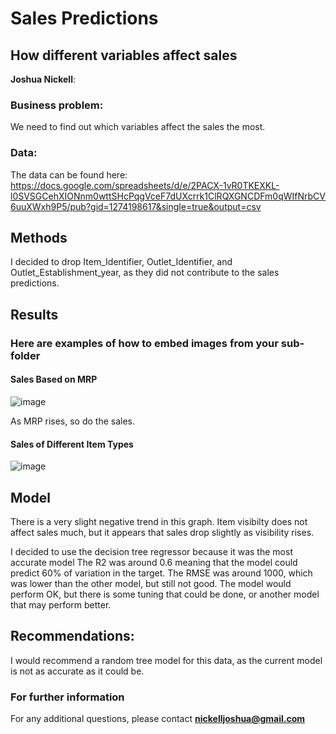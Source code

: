 # Sales Predictions
## How different variables affect sales

**Joshua Nickell**: 

### Business problem:

We need to find out which variables affect the sales the most.

### Data:
The data can be found here: https://docs.google.com/spreadsheets/d/e/2PACX-1vR0TKEXKL-l0SVSGCehXIONnm0wttSHcPqgVceF7dUXcrrk1ClRQXGNCDFm0qWIfNrbCV6uuXWxh9P5/pub?gid=1274198617&single=true&output=csv


## Methods
I decided to drop Item_Identifier, Outlet_Identifier, and Outlet_Establishment_year, as they did not contribute to the sales predictions. 

## Results

### Here are examples of how to embed images from your sub-folder


#### Sales Based on MRP
![image](https://user-images.githubusercontent.com/85464771/202827982-aeb764b3-5fe1-4c43-bd66-9818b288355c.png)

As MRP rises, so do the sales.

#### Sales of Different Item Types
![image](https://user-images.githubusercontent.com/85464771/202827990-e871e618-76db-4439-888e-7d2a26c34ce4.png)

## Model

There is a very slight negative trend in this graph. Item visibilty does not affect sales much, but it appears that sales drop slightly as visibility rises.

I decided to use the decision tree regressor because it was the most accurate model
The R2 was around 0.6 meaning that the model could predict 60% of variation in the target.
The RMSE was around 1000, which was lower than the other model, but still not good.
The model would perform OK, but there is some tuning that could be done, or another model that may perform better.

## Recommendations:

I would recommend a random tree model for this data, as the current model is not as accurate as it could be.

### For further information


For any additional questions, please contact **nickelljoshua@gmail.com**
